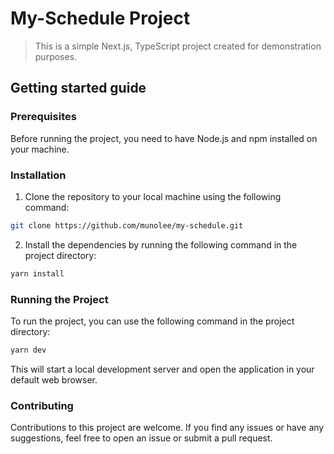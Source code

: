 # My-Schedule Project
> This is a simple Next.js, TypeScript project created for demonstration purposes.

## Getting started guide

### Prerequisites
Before running the project, you need to have Node.js and npm installed on your machine.

### Installation
1. Clone the repository to your local machine using the following command:

```sh
git clone https://github.com/munolee/my-schedule.git
```

2. Install the dependencies by running the following command in the project directory:

```sh
yarn install
```

### Running the Project
To run the project, you can use the following command in the project directory:

```sh
yarn dev
```
This will start a local development server and open the application in your default web browser.

### Contributing
Contributions to this project are welcome. If you find any issues or have any suggestions, feel free to open an issue or submit a pull request.
